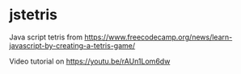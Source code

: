 # jstetris
Java script tetris from https://www.freecodecamp.org/news/learn-javascript-by-creating-a-tetris-game/

Video tutorial on https://youtu.be/rAUn1Lom6dw
